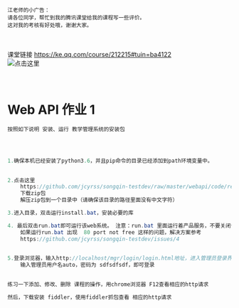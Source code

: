 ```
江老师的小广告：
请各位同学，帮忙到我的腾讯课堂给我的课程写一些评价。  
这对我的考核有好处哦，谢谢大家。
```

<br><br>
课堂链接 https://ke.qq.com/course/212215#tuin=ba4122
<br>
![点击这里](https://github.com/jcyrss/songqin-testdev/raw/master/pictures/rate.png "我的课堂")
<br><br><br>


# Web API 作业 1

```java
按照如下说明 安装、运行 教学管理系统的安装包




1.确保本机已经安装了python3.6，并且pip命令的目录已经添加到path环境变量中。
   

2.点击这里
    https://github.com/jcyrss/songqin-testdev/raw/master/webapi/code/restapi-teach5.zip
    下载zip包
    解压zip包到一个目录中（请确保该目录的路径里面没有中文字符）

3.进入目录，双击运行install.bat，安装必要的库

4. 最后双击run.bat即可运行该web系统。 注意：run.bat 里面运行着产品服务，不要关闭该命令行窗口。
    如果运行run.bat 出现  80 port not free 这样的问题，解决方案参考 
    https://github.com/jcyrss/songqin-testdev/issues/4
    

5.登录浏览器，输入http://localhost/mgr/login/login.html地址，进入管理员登录界面。 
    输入管理员用户名auto，密码为 sdfsdfsdf，即可登录
    

练习一下添加、修改、删除 课程的操作，用chrome浏览器 F12查看相应的http请求

然后，下载安装 fiddler，使用fiddler抓包查看 相应的http请求

```
